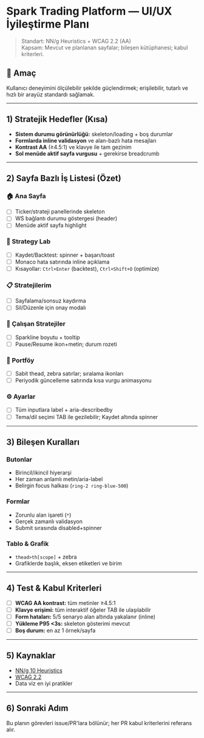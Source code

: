 # Spark Trading Platform — UI/UX İyileştirme Planı

> Standart: NN/g Heuristics + WCAG 2.2 (AA)  
> Kapsam: Mevcut ve planlanan sayfalar; bileşen kütüphanesi; kabul kriterleri.

## 🎯 Amaç

Kullanıcı deneyimini ölçülebilir şekilde güçlendirmek; erişilebilir, tutarlı ve hızlı bir arayüz standardı sağlamak.

---

## 1) Stratejik Hedefler (Kısa)

- **Sistem durumu görünürlüğü:** skeleton/loading + boş durumlar
- **Formlarda inline validasyon** ve alan-bazlı hata mesajları
- **Kontrast AA** (≥4.5:1) ve klavye ile tam gezinim
- **Sol menüde aktif sayfa vurgusu** + gerekirse breadcrumb

---

## 2) Sayfa Bazlı İş Listesi (Özet)

### 🏠 Ana Sayfa

- [ ] Ticker/strateji panellerinde skeleton
- [ ] WS bağlantı durumu göstergesi (header)
- [ ] Menüde aktif sayfa highlight

### 🧪 Strategy Lab

- [ ] Kaydet/Backtest: spinner + başarı/toast
- [ ] Monaco hata satırında inline açıklama
- [ ] Kısayollar: `Ctrl+Enter` (backtest), `Ctrl+Shift+O` (optimize)

### 📋 Stratejilerim

- [ ] Sayfalama/sonsuz kaydırma
- [ ] Sil/Düzenle için onay modalı

### 🏃 Çalışan Stratejiler

- [ ] Sparkline boyutu + tooltip
- [ ] Pause/Resume ikon+metin; durum rozeti

### 💼 Portföy

- [ ] Sabit thead, zebra satırlar; sıralama ikonları
- [ ] Periyodik güncelleme satırında kısa vurgu animasyonu

### ⚙️ Ayarlar

- [ ] Tüm inputlara label + aria-describedby
- [ ] Tema/dil seçimi TAB ile gezilebilir; Kaydet altında spinner

---

## 3) Bileşen Kuralları

### Butonlar

- Birincil/ikincil hiyerarşi
- Her zaman anlamlı metin/aria-label
- Belirgin focus halkası (`ring-2 ring-blue-500`)

### Formlar

- Zorunlu alan işareti (`*`)
- Gerçek zamanlı validasyon
- Submit sırasında disabled+spinner

### Tablo & Grafik

- `thead>th[scope]` + zebra
- Grafiklerde başlık, eksen etiketleri ve birim

---

## 4) Test & Kabul Kriterleri

- [ ] **WCAG AA kontrast:** tüm metinler ≥4.5:1
- [ ] **Klavye erişimi:** tüm interaktif öğeler TAB ile ulaşılabilir
- [ ] **Form hataları:** 5/5 senaryo alan altında yakalanır (inline)
- [ ] **Yükleme P95 <3s:** skeleton gösterimi mevcut
- [ ] **Boş durum:** en az 1 örnek/sayfa

---

## 5) Kaynaklar

- [NN/g 10 Heuristics](https://www.nngroup.com/articles/ten-usability-heuristics/)
- [WCAG 2.2](https://www.w3.org/WAI/WCAG22/quickref/)
- Data viz en iyi pratikler

---

## 6) Sonraki Adım

Bu planın görevleri issue/PR'lara bölünür; her PR kabul kriterlerini referans alır.
